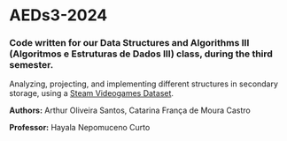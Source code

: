 # AEDs3-2024
### Code written for our Data Structures and Algorithms III (Algoritmos e Estruturas de Dados III) class, during the third semester.

Analyzing, projecting, and implementing different structures in secondary storage, using a [Steam Videogames Dataset](https://www.kaggle.com/datasets/fronkongames/steam-games-dataset/data?select=games.csv).

**Authors:** Arthur Oliveira Santos, Catarina França de Moura Castro

**Professor:** Hayala Nepomuceno Curto

